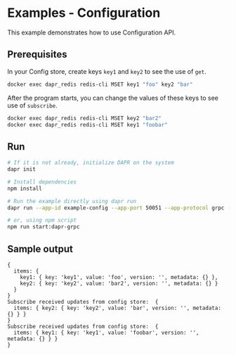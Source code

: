 # Examples - Configuration

This example demonstrates how to use Configuration API.

## Prerequisites

In your Config store, create keys `key1` and `key2` to see the use of `get`.

```bash
docker exec dapr_redis redis-cli MSET key1 "foo" key2 "bar"
```

After the program starts, you can change the values of these keys to see use of `subscribe`.

```bash
docker exec dapr_redis redis-cli MSET key2 "bar2"
docker exec dapr_redis redis-cli MSET key1 "foobar"
```

## Run

```bash
# If it is not already, initialize DAPR on the system
dapr init

# Install dependencies
npm install

# Run the example directly using dapr run
dapr run --app-id example-config --app-port 50051 --app-protocol grpc --resources-path ./components -- npm run start

# or, using npm script
npm run start:dapr-grpc
```

## Sample output

```
{
  items: {
    key1: { key: 'key1', value: 'foo', version: '', metadata: {} },
    key2: { key: 'key2', value: 'bar2', version: '', metadata: {} }
  }
}
Subscribe received updates from config store:  {
  items: { key2: { key: 'key2', value: 'bar', version: '', metadata: {} } }
}
Subscribe received updates from config store:  {
  items: { key1: { key: 'key1', value: 'foobar', version: '', metadata: {} } }
}
```
